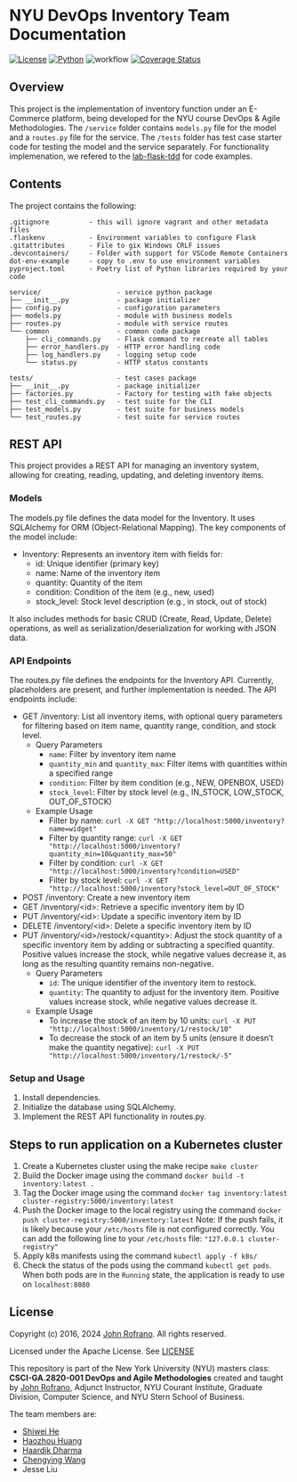 # NYU DevOps Inventory Team Documentation

[![License](https://img.shields.io/badge/License-Apache_2.0-blue.svg)](https://opensource.org/licenses/Apache-2.0)
[![Python](https://img.shields.io/badge/Language-Python-blue.svg)](https://python.org/)
![workflow](https://github.com/CSCI-GA-2820-FA24-001/inventory/actions/workflows/ci.yml/badge.svg)
[![Coverage Status](https://codecov.io/gh/CSCI-GA-2820-FA24-001/inventory/branch/master/graph/badge.svg?token={token})](https://codecov.io/gh/CSCI-GA-2820-FA24-001/inventory)

## Overview

This project is the implementation of inventory function under an E-Commerce platform, being developed for the NYU course DevOps & Agile Methodologies. The `/service` folder contains `models.py` file for the model and a `routes.py` file for the service. The `/tests` folder has test case starter code for testing the model and the service separately. For functionality implemenation, we refered to the [lab-flask-tdd](https://github.com/nyu-devops/lab-flask-tdd) for code examples.

## Contents

The project contains the following:

```text
.gitignore          - this will ignore vagrant and other metadata files
.flaskenv           - Environment variables to configure Flask
.gitattributes      - File to gix Windows CRLF issues
.devcontainers/     - Folder with support for VSCode Remote Containers
dot-env-example     - copy to .env to use environment variables
pyproject.toml      - Poetry list of Python libraries required by your code

service/                   - service python package
├── __init__.py            - package initializer
├── config.py              - configuration parameters
├── models.py              - module with business models
├── routes.py              - module with service routes
└── common                 - common code package
    ├── cli_commands.py    - Flask command to recreate all tables
    ├── error_handlers.py  - HTTP error handling code
    ├── log_handlers.py    - logging setup code
    └── status.py          - HTTP status constants

tests/                     - test cases package
├── __init__.py            - package initializer
├── factories.py           - Factory for testing with fake objects
├── test_cli_commands.py   - test suite for the CLI
├── test_models.py         - test suite for business models
└── test_routes.py         - test suite for service routes
```

## REST API
This project provides a REST API for managing an inventory system, allowing for creating, reading, updating, and deleting inventory items.

### Models
The models.py file defines the data model for the Inventory. It uses SQLAlchemy for ORM (Object-Relational Mapping). The key components of the model include:

- Inventory: Represents an inventory item with fields for:
  - id: Unique identifier (primary key)
  - name: Name of the inventory item
  - quantity: Quantity of the item
  - condition: Condition of the item (e.g., new, used)
  - stock_level: Stock level description (e.g., in stock, out of stock)

It also includes methods for basic CRUD (Create, Read, Update, Delete) operations, as well as serialization/deserialization for working with JSON data.

### API Endpoints
The routes.py file defines the endpoints for the Inventory API. Currently, placeholders are present, and further implementation is needed. The API endpoints include:

- GET /inventory: List all inventory items, with optional query parameters for filtering based on item name, quantity range, condition, and stock level.
  - Query Parameters
    - `name`: Filter by inventory item name
    - `quantity_min` and `quantity_max`: Filter items with quantities within a specified range
    - `condition`: Filter by item condition (e.g., NEW, OPENBOX, USED)
    - `stock_level`: Filter by stock level (e.g., IN_STOCK, LOW_STOCK, OUT_OF_STOCK)
  - Example Usage
    - Filter by name: `curl -X GET "http://localhost:5000/inventory?name=widget"`
    - Filter by quantity range: `curl -X GET "http://localhost:5000/inventory?quantity_min=10&quantity_max=50"`
    - Filter by condition: `curl -X GET "http://localhost:5000/inventory?condition=USED"`
    - Filter by stock level: `curl -X GET "http://localhost:5000/inventory?stock_level=OUT_OF_STOCK"`    
- POST /inventory: Create a new inventory item
- GET /inventory/\<id\>: Retrieve a specific inventory item by ID
- PUT /inventory/\<id\>: Update a specific inventory item by ID
- DELETE /inventory/\<id\>: Delete a specific inventory item by ID
- PUT /inventory/\<id\>/restock/\<quantity\>: Adjust the stock quantity of a specific inventory item by adding or subtracting a specified quantity. Positive values increase the stock, while negative values decrease it, as long as the resulting quantity remains non-negative.
  - Query Parameters
    - `id`: The unique identifier of the inventory item to restock.
    - `quantity`: The quantity to adjust for the inventory item. Positive values increase stock, while negative values decrease it.
  - Example Usage
    - To increase the stock of an item by 10 units: `curl -X PUT "http://localhost:5000/inventory/1/restock/10"`
    - To decrease the stock of an item by 5 units (ensure it doesn’t make the quantity negative): `curl -X PUT "http://localhost:5000/inventory/1/restock/-5"`

### Setup and Usage
1. Install dependencies.
2. Initialize the database using SQLAlchemy.
3. Implement the REST API functionality in routes.py.

## Steps to run application on a Kubernetes cluster

1. Create a Kubernetes cluster using the make recipe `make cluster`
2. Build the Docker image using the command `docker build -t inventory:latest .`
3. Tag the Docker image using the command `docker tag inventory:latest cluster-registry:5000/inventory:latest`
4. Push the Docker image to the local registry using the command `docker push cluster-registry:5000/inventory:latest` 
Note: If the push fails, it is likely because your
`/etc/hosts` file is not configured correctly. You can add the following line to your `/etc/hosts` file: `"127.0.0.1 cluster-registry"`
1. Apply k8s manifests using the command `kubectl apply -f k8s/`
2. Check the status of the pods using the command `kubectl get pods`. When both pods are in the `Running` state, the application is ready to use on `localhost:8080`

## License

Copyright (c) 2016, 2024 [John Rofrano](https://www.linkedin.com/in/JohnRofrano/). All rights reserved.

Licensed under the Apache License. See [LICENSE](LICENSE)

This repository is part of the New York University (NYU) masters class: **CSCI-GA.2820-001 DevOps and Agile Methodologies** created and taught by [John Rofrano](https://cs.nyu.edu/~rofrano/), Adjunct Instructor, NYU Courant Institute, Graduate Division, Computer Science, and NYU Stern School of Business.

The team members are:
- [Shiwei He](https://www.linkedin.com/in/shiweihe0713/)
- [Haozhou Huang](https://www.linkedin.com/in/haozhou-huang/)
- [Haardik Dharma](https://www.linkedin.com/in/haardik-dharma/)
- [Chengying Wang](https://www.linkedin.com/in/chengying-wang-03b85924a/)
- Jesse Liu
